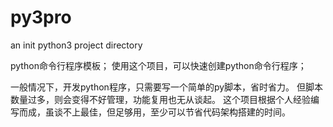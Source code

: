 # py3pro
an init python3 project directory

python命令行程序模板；
使用这个项目，可以快速创建python命令行程序；

一般情况下，开发python程序，只需要写一个简单的py脚本，省时省力。
但脚本数量过多，则会变得不好管理，功能复用也无从谈起。
这个项目根据个人经验编写而成，虽谈不上最佳，但足够用，至少可以节省代码架构搭建的时间。